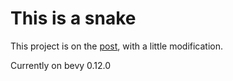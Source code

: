 # This is a snake

This project is on the [post](https://mbuffett.com/posts/bevy-snake-tutorial/ "Creating a Snake Clone in Rust, with Bevy"), with a little modification.

Currently on bevy 0.12.0